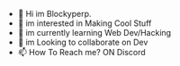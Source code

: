 - 👋 Hi im Blockyperp.
- 👀 im interested in Making Cool Stuff
- 🌱 im currently learning Web Dev/Hacking
- 💞️ im Looking to collaborate on Dev
- 📫 How To Reach me? ON Discord

<!---
**Weta-The-Cat-20203/Weta-The-Cat-20203** is a ✨ special ✨ repository because its `README.md` (this file) appears on your GitHub profile.
You can click the Preview link to take a look at your changes.
--->
